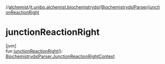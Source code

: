 //[alchemist](../../../index.md)/[it.unibo.alchemist.biochemistrydsl](../index.md)/[BiochemistrydslParser](index.md)/[junctionReactionRight](junction-reaction-right.md)

# junctionReactionRight

[jvm]\
fun [junctionReactionRight](junction-reaction-right.md)(): [BiochemistrydslParser.JunctionReactionRightContext](-junction-reaction-right-context/index.md)
